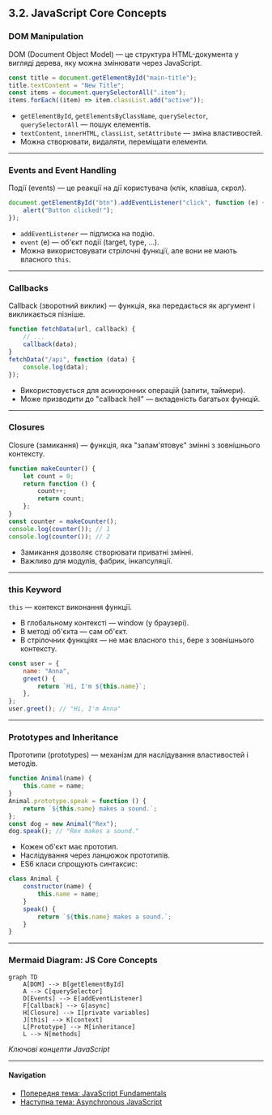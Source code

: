 ## 3.2. JavaScript Core Concepts

### DOM Manipulation

DOM (Document Object Model) — це структура HTML-документа у вигляді дерева, яку можна змінювати через JavaScript.

```js
const title = document.getElementById("main-title");
title.textContent = "New Title";
const items = document.querySelectorAll(".item");
items.forEach((item) => item.classList.add("active"));
```

-   `getElementById`, `getElementsByClassName`, `querySelector`, `querySelectorAll` — пошук елементів.
-   `textContent`, `innerHTML`, `classList`, `setAttribute` — зміна властивостей.
-   Можна створювати, видаляти, переміщати елементи.

---

### Events and Event Handling

Події (events) — це реакції на дії користувача (клік, клавіша, скрол).

```js
document.getElementById("btn").addEventListener("click", function (e) {
    alert("Button clicked!");
});
```

-   `addEventListener` — підписка на подію.
-   `event` (e) — об'єкт події (target, type, ...).
-   Можна використовувати стрілочні функції, але вони не мають власного `this`.

---

### Callbacks

Callback (зворотний виклик) — функція, яка передається як аргумент і викликається пізніше.

```js
function fetchData(url, callback) {
    // ...
    callback(data);
}
fetchData("/api", function (data) {
    console.log(data);
});
```

-   Використовується для асинхронних операцій (запити, таймери).
-   Може призводити до "callback hell" — вкладеність багатьох функцій.

---

### Closures

Closure (замикання) — функція, яка "запам'ятовує" змінні з зовнішнього контексту.

```js
function makeCounter() {
    let count = 0;
    return function () {
        count++;
        return count;
    };
}
const counter = makeCounter();
console.log(counter()); // 1
console.log(counter()); // 2
```

-   Замикання дозволяє створювати приватні змінні.
-   Важливо для модулів, фабрик, інкапсуляції.

---

### this Keyword

`this` — контекст виконання функції.

-   В глобальному контексті — window (у браузері).
-   В методі об'єкта — сам об'єкт.
-   В стрілочних функціях — не має власного `this`, бере з зовнішнього контексту.

```js
const user = {
    name: "Anna",
    greet() {
        return `Hi, I'm ${this.name}`;
    },
};
user.greet(); // "Hi, I'm Anna"
```

---

### Prototypes and Inheritance

Прототипи (prototypes) — механізм для наслідування властивостей і методів.

```js
function Animal(name) {
    this.name = name;
}
Animal.prototype.speak = function () {
    return `${this.name} makes a sound.`;
};
const dog = new Animal("Rex");
dog.speak(); // "Rex makes a sound."
```

-   Кожен об'єкт має прототип.
-   Наслідування через ланцюжок прототипів.
-   ES6 класи спрощують синтаксис:

```js
class Animal {
    constructor(name) {
        this.name = name;
    }
    speak() {
        return `${this.name} makes a sound.`;
    }
}
```

---

### Mermaid Diagram: JS Core Concepts

```mermaid
graph TD
    A[DOM] --> B[getElementById]
    A --> C[querySelector]
    D[Events] --> E[addEventListener]
    F[Callback] --> G[async]
    H[Closure] --> I[private variables]
    J[this] --> K[context]
    L[Prototype] --> M[inheritance]
    L --> N[methods]
```

_Ключові концепти JavaScript_

---

#### Navigation

-   [Попередня тема: JavaScript Fundamentals](3.1-javascript-fundamentals.md)
-   [Наступна тема: Asynchronous JavaScript](3.3-asynchronous-javascript.md)

